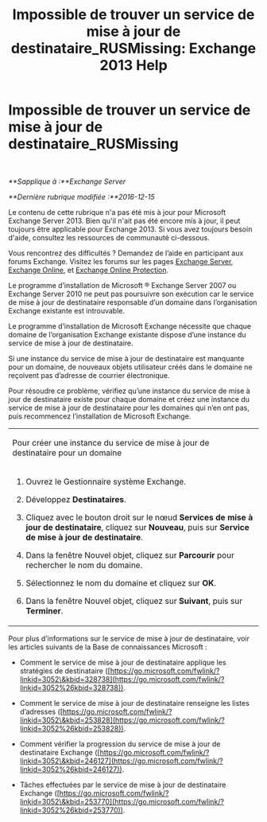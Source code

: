 ﻿---
title: 'Impossible de trouver un service de mise à jour de destinataire_RUSMissing: Exchange 2013 Help'
TOCTitle: Impossible de trouver un service de mise à jour de destinataire_RUSMissing
ms:assetid: 920fbf51-d5e4-4ac6-869f-7f1c5d9a3024
ms:mtpsurl: https://technet.microsoft.com/fr-fr/library/ms.exch.setupreadiness.rusmissing(v=EXCHG.150)
ms:contentKeyID: 50478720
ms.date: 04/24/2018
mtps_version: v=EXCHG.150
ms.translationtype: HT
---

# Impossible de trouver un service de mise à jour de destinataire\_RUSMissing

 

_**Sapplique à :**Exchange Server_

_**Dernière rubrique modifiée :**2016-12-15_

Le contenu de cette rubrique n'a pas été mis à jour pour Microsoft Exchange Server 2013. Bien qu'il n'ait pas été encore mis à jour, il peut toujours être applicable pour Exchange 2013. Si vous avez toujours besoin d'aide, consultez les ressources de communauté ci-dessous.

Vous rencontrez des difficultés ? Demandez de l’aide en participant aux forums Exchange. Visitez les forums sur les pages [Exchange Server](https://go.microsoft.com/fwlink/p/?linkid=60612), [Exchange Online](https://go.microsoft.com/fwlink/p/?linkid=267542), et [Exchange Online Protection](https://go.microsoft.com/fwlink/p/?linkid=285351).

Le programme d’installation de Microsoft ® Exchange Server 2007 ou Exchange Server 2010 ne peut pas poursuivre son exécution car le service de mise à jour de destinataire responsable d’un domaine dans l’organisation Exchange existante est introuvable.

Le programme d’installation de Microsoft Exchange nécessite que chaque domaine de l’organisation Exchange existante dispose d’une instance du service de mise à jour de destinataire.

Si une instance du service de mise à jour de destinataire est manquante pour un domaine, de nouveaux objets utilisateur créés dans le domaine ne reçoivent pas d’adresse de courrier électronique.

Pour résoudre ce problème, vérifiez qu’une instance du service de mise à jour de destinataire existe pour chaque domaine et créez une instance du service de mise à jour de destinataire pour les domaines qui n’en ont pas, puis recommencez l’installation de Microsoft Exchange.


<table>
<colgroup>
<col style="width: 100%" />
</colgroup>
<tbody>
<tr class="odd">
<td><p>Pour créer une instance du service de mise à jour de destinataire pour un domaine</p></td>
</tr>
<tr class="even">
<td><ol>
<li><p>Ouvrez le Gestionnaire système Exchange.</p></li>
<li><p>Développez <strong>Destinataires</strong>.</p></li>
<li><p>Cliquez avec le bouton droit sur le nœud <strong>Services de mise à jour de destinataire</strong>, cliquez sur <strong>Nouveau</strong>, puis sur <strong>Service de mise à jour de destinataire</strong>.</p></li>
<li><p>Dans la fenêtre Nouvel objet, cliquez sur <strong>Parcourir</strong> pour rechercher le nom du domaine.</p></li>
<li><p>Sélectionnez le nom du domaine et cliquez sur <strong>OK</strong>.</p></li>
<li><p>Dans la fenêtre Nouvel objet, cliquez sur <strong>Suivant</strong>, puis sur <strong>Terminer</strong>.</p></li>
</ol></td>
</tr>
</tbody>
</table>


Pour plus d’informations sur le service de mise à jour de destinataire, voir les articles suivants de la Base de connaissances Microsoft :

  - Comment le service de mise à jour de destinataire applique les stratégies de destinataire ([https://go.microsoft.com/fwlink/?linkid=3052\&kbid=328738](https://go.microsoft.com/fwlink/?linkid=3052%26kbid=328738)).

  - Comment le service de mise à jour de destinataire renseigne les listes d’adresses ([https://go.microsoft.com/fwlink/?linkid=3052\&kbid=253828](https://go.microsoft.com/fwlink/?linkid=3052%26kbid=253828)).

  - Comment vérifier la progression du service de mise à jour de destinataire Exchange ([https://go.microsoft.com/fwlink/?linkid=3052\&kbid=246127](https://go.microsoft.com/fwlink/?linkid=3052%26kbid=246127)).

  - Tâches effectuées par le service de mise à jour de destinataire Exchange ([https://go.microsoft.com/fwlink/?linkid=3052\&kbid=253770](https://go.microsoft.com/fwlink/?linkid=3052%26kbid=253770)).

